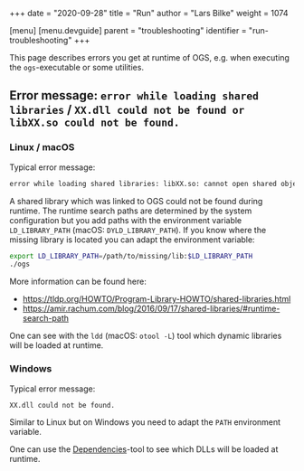 +++
date = "2020-09-28"
title = "Run"
author = "Lars Bilke"
weight = 1074

[menu]
  [menu.devguide]
    parent = "troubleshooting"
    identifier = "run-troubleshooting"
+++

This page describes errors you get at runtime of OGS, e.g. when executing the `ogs`-executable or some utilities.

## Error message: `error while loading shared libraries` / `XX.dll could not be found or libXX.so could not be found.`

### Linux / macOS

Typical error message:

```bash
error while loading shared libraries: libXX.so: cannot open shared object file: No such file or directory
```

A shared library which was linked to OGS could not be found during runtime. The runtime search paths are determined by the system configuration but you add paths with the environment variable `LD_LIBRARY_PATH` (macOS: `DYLD_LIBRARY_PATH`). If you know where the missing library is located you can adapt the environment variable:

```bash
export LD_LIBRARY_PATH=/path/to/missing/lib:$LD_LIBRARY_PATH
./ogs
```

More information can be found here:

- <https://tldp.org/HOWTO/Program-Library-HOWTO/shared-libraries.html>
- <https://amir.rachum.com/blog/2016/09/17/shared-libraries/#runtime-search-path>

One can see with the `ldd` (macOS: `otool -L`) tool which dynamic libraries will be loaded at runtime.

### Windows

Typical error message:

```bash
XX.dll could not be found.
```

Similar to Linux but on Windows you need to adapt the `PATH` environment variable.

One can use the [Dependencies](https://github.com/lucasg/Dependencies)-tool to see which DLLs will be loaded at runtime.
